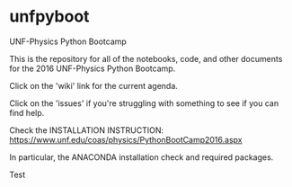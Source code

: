 # unfpyboot
UNF-Physics Python Bootcamp

This is the repository for all of the notebooks, code, and other documents for the 2016 UNF-Physics Python Bootcamp.

Click on the 'wiki' link for the current agenda.

Click on the 'issues' if you're struggling with something to see if you can find help.

Check the INSTALLATION INSTRUCTION:
https://www.unf.edu/coas/physics/PythonBootCamp2016.aspx

In particular, the ANACONDA installation check and required packages.

Test
